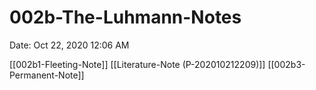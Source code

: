 # 002b-The-Luhmann-Notes

Date: Oct 22, 2020 12:06 AM

[[002b1-Fleeting-Note]]
[[Literature-Note (P-202010212209)]]
[[002b3-Permanent-Note]]